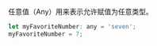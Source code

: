 任意值（Any）用来表示允许赋值为任意类型。

```javascript
let myFavoriteNumber: any = 'seven';
myFavoriteNumber = 7;
```


